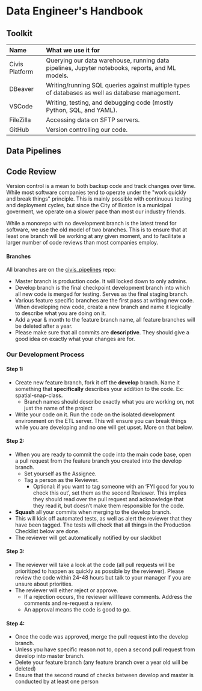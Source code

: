 # Data Engineer's Handbook

## Toolkit

| Name | What we use it for |
| :--- | :--- |
| Civis Platform | Querying our data warehouse, running data pipelines, Jupyter notebooks, reports, and ML models. |
| DBeaver | Writing/running SQL queries against multiple types of databases as well as database management. |
| VSCode | Writing, testing, and debugging code \(mostly Python, SQL, and YAML\). |
| FileZilla | Accessing data on SFTP servers. |
| GitHub | Version controlling our code. |

## Data Pipelines

## Code Review

Version control is a mean to both backup code and track changes over time. While most software companies tend to operate under the "work quickly and break things" principle. This is mainly possible with continuous testing and deployment cycles, but since the City of Boston is a municipal goverment, we operate on a slower pace than most our industry friends.

While a monorepo with no development branch is the latest trend for software, we use the old model of two branches. This is to ensure that at least one branch will be working at any given moment, and to facilitate a larger number of code reviews than most companies employ.

#### Branches

All branches are on the [civis\_pipelines](https://github.com/CityOfBoston/civis_pipelines) repo:

* Master branch is production code. It will locked down to only admins.
* Develop branch is the final checkpoint development branch into which all new code is merged for testing. Serves as the final staging branch.
* Various feature specific branches are the first pass at writing new code. When developing new code, create a new branch and name it logically to describe what you are doing on it.
* Add a year & month to the feature branch name, all feature branches will be deleted after a year.
* Please make sure that all commits are **descriptive**. They should give a good idea on exactly what your changes are for.

### Our Development Process

#### Step 1:

* Create new feature branch, fork it off the **develop** branch. Name it something that **specifically** describes your addition to the code. Ex: spatial-snap-class. 
  * Branch names should describe exactly what you are working on, not just the name of the project
* Write your code on it. Run the code on the isolated development environment on the ETL server. This will ensure you can break things while you are developing and no one will get upset. More on that below.

#### Step 2:

* When you are ready to commit the code into the main code base, open a pull request from the feature branch you created into the develop branch.
  * Set yourself as the Assignee.
  * Tag a person as the Reviewer.
    * Optional: if you want to tag someone with an ‘FYI good for you to check this out’, set them as the second Reviewer. This implies they should read over the pull request and acknowledge that they read it, but doesn’t make them responsible for the code.
* **Squash** all your commits when merging to the develop branch.
* This will kick off automated tests, as well as alert the reviewer that they have been tagged. The tests will check that all things in the Production Checklist below are done.
* The reviewer will get automatically notified by our slackbot

#### Step 3:

* The reviewer will take a look at the code \(all pull requests will be prioritized to happen as quickly as possible by the reviewer\). Please review the code within 24-48 hours but talk to your manager if you are unsure about priorities.
* The reviewer will either reject or approve.
  * If a rejection occurs, the reviewer will leave comments. Address the comments and re-request a review.
  * An approval means the code is good to go.

#### Step 4:

* Once the code was approved, merge the pull request into the develop branch.
* Unless you have specific reason not to, open a second pull request from develop into master branch.
* Delete your feature branch \(any feature branch over a year old will be deleted\)
* Ensure that the second round of checks between develop and master is conducted by at least one person

